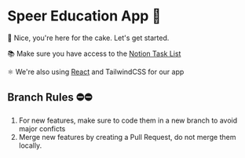 # Speer Education App 🚀

🎂 Nice, you're here for the cake. Let's get started.

📚 Make sure you have access to the [Notion Task List](https://www.notion.so/Tasks-92cf91be30834ddc9fa4b660eb6859b3https://www.notion.so/Tasks-92cf91be30834ddc9fa4b660eb6859b3)

⚛️ We're also using [React](http://reactjs.com/) and TailwindCSS for our app 

## Branch Rules ⛔⛔

1. For new features, make sure to code them in a new branch to avoid major conficts
2. Merge new features by creating a Pull Request, do not merge them locally.

